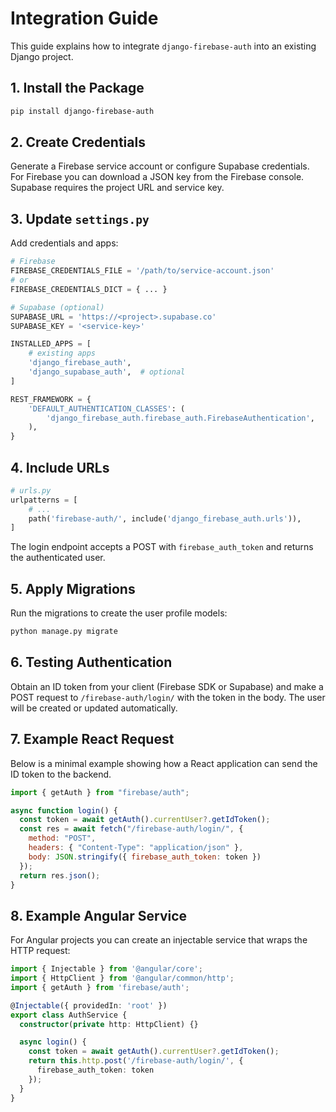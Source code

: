 # Integration Guide

This guide explains how to integrate `django-firebase-auth` into an existing Django project.

## 1. Install the Package

```bash
pip install django-firebase-auth
```

## 2. Create Credentials

Generate a Firebase service account or configure Supabase credentials. For Firebase you can download a JSON key from the Firebase console. Supabase requires the project URL and service key.

## 3. Update `settings.py`

Add credentials and apps:

```python
# Firebase
FIREBASE_CREDENTIALS_FILE = '/path/to/service-account.json'
# or
FIREBASE_CREDENTIALS_DICT = { ... }

# Supabase (optional)
SUPABASE_URL = 'https://<project>.supabase.co'
SUPABASE_KEY = '<service-key>'

INSTALLED_APPS = [
    # existing apps
    'django_firebase_auth',
    'django_supabase_auth',  # optional
]

REST_FRAMEWORK = {
    'DEFAULT_AUTHENTICATION_CLASSES': (
        'django_firebase_auth.firebase_auth.FirebaseAuthentication',
    ),
}
```

## 4. Include URLs

```python
# urls.py
urlpatterns = [
    # ...
    path('firebase-auth/', include('django_firebase_auth.urls')),
]
```

The login endpoint accepts a POST with `firebase_auth_token` and returns the authenticated user.

## 5. Apply Migrations

Run the migrations to create the user profile models:

```bash
python manage.py migrate
```

## 6. Testing Authentication

Obtain an ID token from your client (Firebase SDK or Supabase) and make a POST request to `/firebase-auth/login/` with the token in the body. The user will be created or updated automatically.

## 7. Example React Request

Below is a minimal example showing how a React application can send the ID token
to the backend.

```javascript
import { getAuth } from "firebase/auth";

async function login() {
  const token = await getAuth().currentUser?.getIdToken();
  const res = await fetch("/firebase-auth/login/", {
    method: "POST",
    headers: { "Content-Type": "application/json" },
    body: JSON.stringify({ firebase_auth_token: token })
  });
  return res.json();
}
```

## 8. Example Angular Service

For Angular projects you can create an injectable service that wraps the HTTP
request:

```typescript
import { Injectable } from '@angular/core';
import { HttpClient } from '@angular/common/http';
import { getAuth } from 'firebase/auth';

@Injectable({ providedIn: 'root' })
export class AuthService {
  constructor(private http: HttpClient) {}

  async login() {
    const token = await getAuth().currentUser?.getIdToken();
    return this.http.post('/firebase-auth/login/', {
      firebase_auth_token: token
    });
  }
}
```

